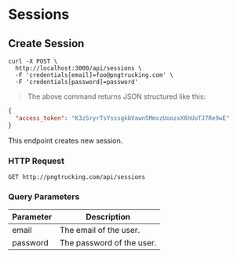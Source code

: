 # Sessions

## Create Session

```shell
curl -X POST \
  http://localhost:3000/api/sessions \
  -F 'credentials[email]=foo@pngtrucking.com' \
  -F 'credentials[password]=password'
```

> The above command returns JSON structured like this:

```json
{
  "access_token": "K3zSryrTsYsssgkbVawn5MmxzUoozxX6hUoTJ7Re9wE"
}
```

This endpoint creates new session.

### HTTP Request

`GET http://pngtrucking.com/api/sessions`

### Query Parameters

Parameter | Description
--------- | -----------
email | The email of the user.
password | The password of the user.
